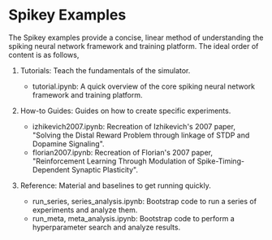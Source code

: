 # Spikey Examples

The Spikey examples provide a concise, linear method of understanding the
spiking neural network framework and training platform. The ideal order
of content is as follows,

1. Tutorials: Teach the fundamentals of the simulator.
    * tutorial.ipynb: A quick overview of the core spiking neural network framework and training platform.

2. How-to Guides: Guides on how to create specific experiments.
    * izhikevich2007.ipynb: Recreation of Izhikevich's 2007 paper,
    "Solving the Distal Reward Problem through linkage of STDP and Dopamine Signaling".
    * florian2007.ipynb: Recreation of Florian's 2007 paper,
    "Reinforcement Learning Through Modulation of Spike-Timing-Dependent Synaptic Plasticity".

3. Reference: Material and baselines to get running quickly.
    * run_series, series_analysis.ipynb: Bootstrap code to run a series of experiments and analyze them.
    * run_meta, meta_analysis.ipynb: Bootstrap code to perform a hyperparameter search and analyze results.
